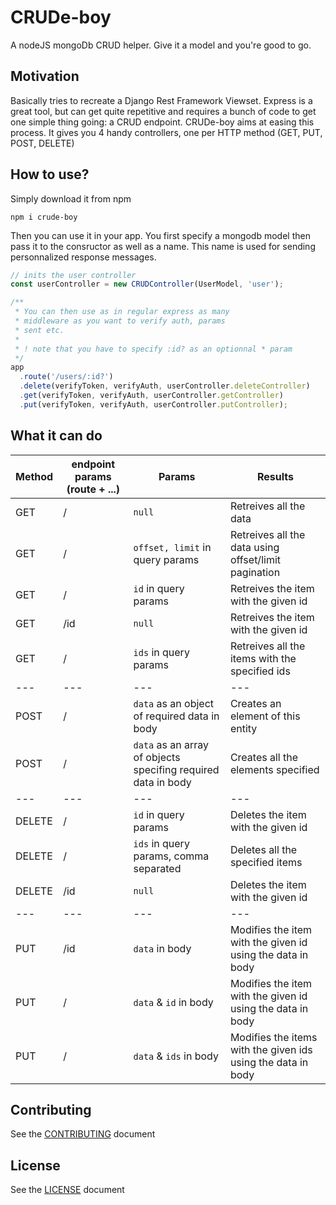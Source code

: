# CRUDe-boy

A nodeJS mongoDb CRUD helper. Give it a model and you're good to go.

## Motivation

Basically tries to recreate a Django Rest Framework Viewset. Express is a great tool, but can get quite repetitive and requires a bunch of code to get one simple thing going: a CRUD endpoint. CRUDe-boy aims at easing this process. It gives you 4 handy controllers, one per HTTP method (GET, PUT, POST, DELETE)

## How to use?

Simply download it from npm

```
npm i crude-boy
```

Then you can use it in your app. You first specify a mongodb model then pass it to the consructor as well as a name. This name is used for sending personnalized response messages.

```javascript
// inits the user controller
const userController = new CRUDController(UserModel, 'user');

/**
 * You can then use as in regular express as many
 * middleware as you want to verify auth, params 
 * sent etc.
 * 
 * ! note that you have to specify :id? as an optionnal * param 
 */ 
app
  .route('/users/:id?')
  .delete(verifyToken, verifyAuth, userController.deleteController)
  .get(verifyToken, verifyAuth, userController.getController)
  .put(verifyToken, verifyAuth, userController.putController);
```

## What it can do

Method | endpoint params (route + ...) | Params |Results
--- | --- | --- | ---
GET | / | `null` | Retreives all the data
GET | / | `offset, limit` in query params | Retreives all the data using offset/limit pagination
GET | / | `id` in query params | Retreives the item with the given id
GET | /id | `null` | Retreives the item with the given id
GET | / | `ids` in query params | Retreives all the items with the specified ids
--- | --- | --- | ---
POST | / | `data` as an object of required data in body | Creates an element of this entity
POST | / | `data` as an array of objects specifing required data in body | Creates all the elements specified
--- | --- | --- | ---
DELETE | / | `id` in query params | Deletes the item with the given id
DELETE | / | `ids` in query params, comma separated | Deletes all the specified items
DELETE | /id | `null` | Deletes the item with the given id
--- | --- | --- | ---
PUT | /id | `data` in body | Modifies the item with the given id using the data in body
PUT | / | `data` & `id` in body | Modifies the item with the given id using the data in body
PUT | / | `data` & `ids` in body | Modifies the items with the given ids using the data in body

## Contributing

See the [CONTRIBUTING](./CONTRIBUTING.MD) document

## License

See the [LICENSE](./LICENSE) document

